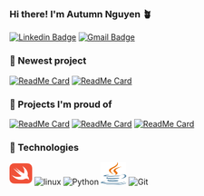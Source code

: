 ### Hi there! I'm Autumn Nguyen 🪴

[![Linkedin Badge](https://img.shields.io/badge/-LinkedIn-blue?style=flat-round&logo=Linkedin&logoColor=white&link=https://www.linkedin.com/in/YOURLINKEDINCODE)](https://www.linkedin.com/in/autumnyngocnguyen/)
[![Gmail Badge](https://img.shields.io/badge/Gmail-d14836?style=flat-round&logo=Gmail&logoColor=white&link=mailto:autumn.yngoc@gmail.com)](mailto:autumn.yngoc@gmail.com)

### 🔭 Newest project
[![ReadMe Card](https://github-readme-stats.vercel.app/api/pin/?username=autumn-yng&repo=cnn_fog)](https://github.com/autumn-yng/cnn_fog)
[![ReadMe Card](https://github-readme-stats.vercel.app/api/pin/?username=autumn-yng&repo=summerfog)](https://github.com/autumn-yng/summerfog)

### 🔭 Projects I'm proud of
[![ReadMe Card](https://github-readme-stats.vercel.app/api/pin/?username=auyura&repo=TrashMe)](https://github.com/auyura/TrashMe)
[![ReadMe Card](https://github-readme-stats.vercel.app/api/pin/?username=autumn-yng&repo=co2-temperature)](https://github.com/autumn-yng/co2-temperature)
[![ReadMe Card](https://github-readme-stats.vercel.app/api/pin/?username=auyura&repo=sride)](https://github.com/auyura/sride)

### 🔭 Technologies
<img title="swift" alt="swfit" src="/assets/swift-icon.svg"  width="40" height="40" /> <img title="R" alt="linux" src="https://raw.githubusercontent.com/Thomas-George-T/Thomas-George-T/master/assets/r-lang.svg"  width="40" height="40" />
<img title="Python" alt="Python" src="https://raw.githubusercontent.com/Thomas-George-T/Thomas-George-T/master/assets/python.svg" width="50" height="40" />
<img title="Java" alt="java" src="/assets/java.svg" width="45" height="40" />
<img title="Git" alt="Git" src="https://raw.githubusercontent.com/Thomas-George-T/Thomas-George-T/master/assets/git.svg" width="90" height="40" />
